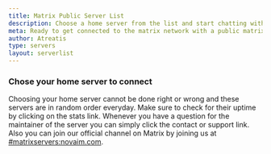 ```yaml
---
title: Matrix Public Server List
description: Choose a home server from the list and start chatting with others right away
meta: Ready to get connected to the matrix network with a public matrix server from the list? Join the federation today
author: Atreatis
type: servers
layout: serverlist
---
```

### Chose your home server to connect
Choosing your home server cannot be done right or wrong and these servers are in random order everyday. Make sure to check for their uptime by clicking on the stats link. Whenever you have a question for the maintainer of the server you can simply click the contact or support link. Also you can join our official channel on Matrix by joining us at [#matrixservers:novaim.com](https://matrix.to/#/#matrixservers:novaim.com).
